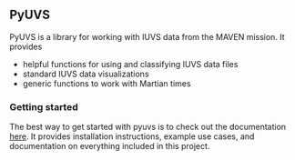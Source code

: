 ## PyUVS 
PyUVS is a library for working with IUVS data from the MAVEN mission. It
provides
* helpful functions for using and classifying IUVS data files
* standard IUVS data visualizations
* generic functions to work with Martian times

### Getting started
The best way to get started with pyuvs is to check out the documentation 
[here](https://kconnour.github.io/PyUVS/). It provides installation
instructions, example use cases, and documentation on everything included in
this project.
